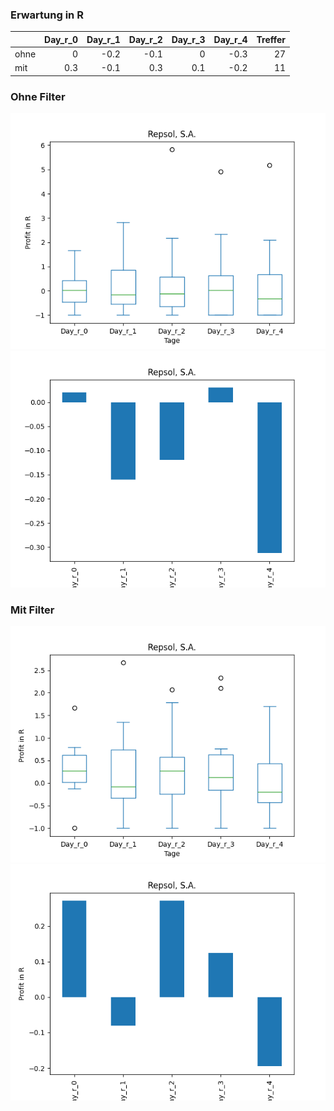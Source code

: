 ### Erwartung in R
|      |   Day_r_0 |   Day_r_1 |   Day_r_2 |   Day_r_3 |   Day_r_4 |   Treffer |
|:-----|----------:|----------:|----------:|----------:|----------:|----------:|
| ohne |       0   |      -0.2 |      -0.1 |       0   |      -0.3 |        27 |
| mit  |       0.3 |      -0.1 |       0.3 |       0.1 |      -0.2 |        11 |

### Ohne Filter
![image info](./data/REPYY_box_all.png)
![image info](./data/REPYY_median_all.png)

### Mit Filter
![image info](./data/REPYY_box_filtered.png)
![image info](./data/REPYY_median_filtered.png)